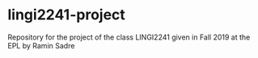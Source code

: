 # lingi2241-project
Repository for the project of the class LINGI2241 given in Fall 2019 at the EPL by Ramin Sadre
